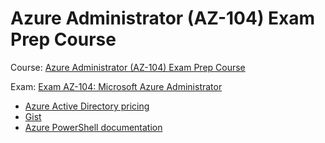 # Azure Administrator (AZ-104) Exam Prep Course

Course: [Azure Administrator (AZ-104) Exam Prep Course](https://portal.cloudskills.io/products/azure-administrator-az-104-exam-prep-course)

Exam: [Exam AZ-104: Microsoft Azure Administrator](https://docs.microsoft.com/en-us/learn/certifications/exams/az-104)


- [Azure Active Directory pricing](https://azure.microsoft.com/en-us/pricing/details/active-directory/)
- [Gist](https://gist.github.com/mikepfeiffer)
- [Azure PowerShell documentation](https://docs.microsoft.com/en-us/powershell/azure/?view=azps-4.6.1)